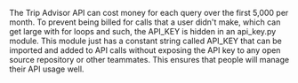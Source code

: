 The Trip Advisor API can cost money for each query over the first 5,000 per month. To prevent being billed for calls that a user didn't make, which can get large with for loops and such, the API_KEY is hidden in an api_key.py module. This module just has a constant string called API_KEY that can be imported and added to API calls without exposing the API key to any open source repository or other teammates. This ensures that people will manage their API usage well. 

